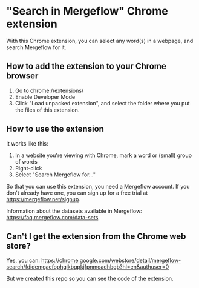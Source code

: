 # "Search in Mergeflow" Chrome extension
With this Chrome extension, you can select any word(s) in a webpage, and search Mergeflow for it.

## How to add the extension to your Chrome browser

1. Go to chrome://extensions/
2. Enable Developer Mode
3. Click "Load unpacked extension", and select the folder where you put the files of this extension.

## How to use the extension

It works like this:

1. In a website you're viewing with Chrome, mark a word or (small) group of words
2. Right-click
3. Select "Search Mergeflow for..."

So that you can use this extension, you need a Mergeflow account. If you don't already have one, you can sign up for a free trial at https://mergeflow.net/signup.

Information about the datasets available in Mergeflow:
https://faq.mergeflow.com/data-sets

## Can't I get the extension from the Chrome web store?

Yes, you can:
https://chrome.google.com/webstore/detail/mergeflow-search/fdidemgaefophglkbgpkjfpnmoadhbgb?hl=en&authuser=0

But we created this repo so you can see the code of the extension.
